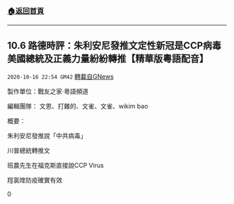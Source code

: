 ###  [:house:返回首頁](https://github.com/ourhimalayas/txt)
---

## 10.6 路德時評：朱利安尼發推文定性新冠是CCP病毒 美國總統及正義力量紛紛轉推【精華版粵語配音】
`2020-10-16 22:54 GM42` [轉載自GNews](https://gnews.org/zh-hant/429280/)

製作單位：戰友之家·粵語頻道

編輯團隊： 文恩、打雜的、文雀、文雀、wikim bao



概要：

朱利安尼發推說「中共病毒」

川普總統轉推文

班農先生在福克斯直接說CCP Virus

羥氯喹防疫確實有效

0
